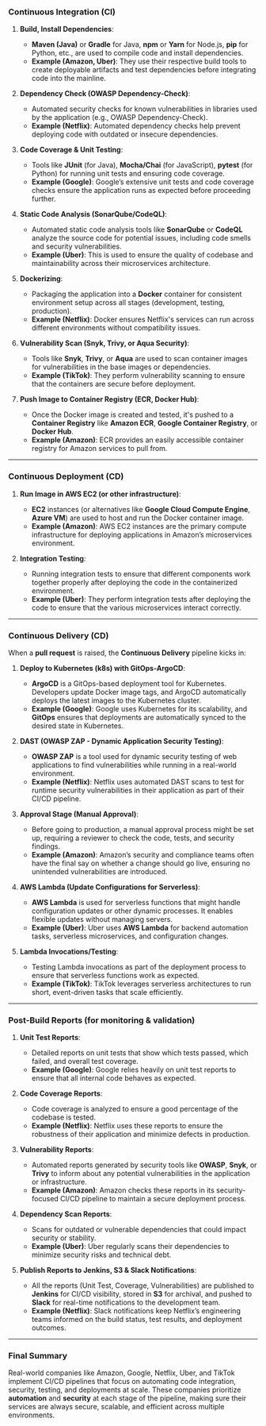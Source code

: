
### **Continuous Integration (CI)**

1. **Build, Install Dependencies**:
   - **Maven (Java)** or **Gradle** for Java, **npm** or **Yarn** for Node.js, **pip** for Python, etc., are used to compile code and install dependencies.
   - **Example (Amazon, Uber)**: They use their respective build tools to create deployable artifacts and test dependencies before integrating code into the mainline.
   
2. **Dependency Check (OWASP Dependency-Check)**:
   - Automated security checks for known vulnerabilities in libraries used by the application (e.g., OWASP Dependency-Check).
   - **Example (Netflix)**: Automated dependency checks help prevent deploying code with outdated or insecure dependencies.

3. **Code Coverage & Unit Testing**:
   - Tools like **JUnit** (for Java), **Mocha/Chai** (for JavaScript), **pytest** (for Python) for running unit tests and ensuring code coverage.
   - **Example (Google)**: Google’s extensive unit tests and code coverage checks ensure the application runs as expected before proceeding further.

4. **Static Code Analysis (SonarQube/CodeQL)**:
   - Automated static code analysis tools like **SonarQube** or **CodeQL** analyze the source code for potential issues, including code smells and security vulnerabilities.
   - **Example (Uber)**: This is used to ensure the quality of codebase and maintainability across their microservices architecture.

5. **Dockerizing**:
   - Packaging the application into a **Docker** container for consistent environment setup across all stages (development, testing, production).
   - **Example (Netflix)**: Docker ensures Netflix's services can run across different environments without compatibility issues.

6. **Vulnerability Scan (Snyk, Trivy, or Aqua Security)**:
   - Tools like **Snyk**, **Trivy**, or **Aqua** are used to scan container images for vulnerabilities in the base images or dependencies.
   - **Example (TikTok)**: They perform vulnerability scanning to ensure that the containers are secure before deployment.

7. **Push Image to Container Registry (ECR, Docker Hub)**:
   - Once the Docker image is created and tested, it's pushed to a **Container Registry** like **Amazon ECR**, **Google Container Registry**, or **Docker Hub**.
   - **Example (Amazon)**: ECR provides an easily accessible container registry for Amazon services to pull from.

---

### **Continuous Deployment (CD)**

1. **Run Image in AWS EC2 (or other infrastructure)**:
   - **EC2** instances (or alternatives like **Google Cloud Compute Engine**, **Azure VM**) are used to host and run the Docker container image.
   - **Example (Amazon)**: AWS EC2 instances are the primary compute infrastructure for deploying applications in Amazon’s microservices environment.

2. **Integration Testing**:
   - Running integration tests to ensure that different components work together properly after deploying the code in the containerized environment.
   - **Example (Uber)**: They perform integration tests after deploying the code to ensure that the various microservices interact correctly.

---

### **Continuous Delivery (CD)**

When a **pull request** is raised, the **Continuous Delivery** pipeline kicks in:

1. **Deploy to Kubernetes (k8s) with GitOps-ArgoCD**:
   - **ArgoCD** is a GitOps-based deployment tool for Kubernetes. Developers update Docker image tags, and ArgoCD automatically deploys the latest images to the Kubernetes cluster.
   - **Example (Google)**: Google uses Kubernetes for its scalability, and **GitOps** ensures that deployments are automatically synced to the desired state in Kubernetes.

2. **DAST (OWASP ZAP - Dynamic Application Security Testing)**:
   - **OWASP ZAP** is a tool used for dynamic security testing of web applications to find vulnerabilities while running in a real-world environment.
   - **Example (Netflix)**: Netflix uses automated DAST scans to test for runtime security vulnerabilities in their application as part of their CI/CD pipeline.

3. **Approval Stage (Manual Approval)**:
   - Before going to production, a manual approval process might be set up, requiring a reviewer to check the code, tests, and security findings.
   - **Example (Amazon)**: Amazon’s security and compliance teams often have the final say on whether a change should go live, ensuring no unintended vulnerabilities are introduced.

4. **AWS Lambda (Update Configurations for Serverless)**:
   - **AWS Lambda** is used for serverless functions that might handle configuration updates or other dynamic processes. It enables flexible updates without managing servers.
   - **Example (Uber)**: Uber uses **AWS Lambda** for backend automation tasks, serverless microservices, and configuration changes.

5. **Lambda Invocations/Testing**:
   - Testing Lambda invocations as part of the deployment process to ensure that serverless functions work as expected.
   - **Example (TikTok)**: TikTok leverages serverless architectures to run short, event-driven tasks that scale efficiently.

---

### **Post-Build Reports** (for monitoring & validation)

1. **Unit Test Reports**:
   - Detailed reports on unit tests that show which tests passed, which failed, and overall test coverage.
   - **Example (Google)**: Google relies heavily on unit test reports to ensure that all internal code behaves as expected.

2. **Code Coverage Reports**:
   - Code coverage is analyzed to ensure a good percentage of the codebase is tested.
   - **Example (Netflix)**: Netflix uses these reports to ensure the robustness of their application and minimize defects in production.

3. **Vulnerability Reports**:
   - Automated reports generated by security tools like **OWASP**, **Snyk**, or **Trivy** to inform about any potential vulnerabilities in the application or infrastructure.
   - **Example (Amazon)**: Amazon checks these reports in its security-focused CI/CD pipeline to maintain a secure deployment process.

4. **Dependency Scan Reports**:
   - Scans for outdated or vulnerable dependencies that could impact security or stability.
   - **Example (Uber)**: Uber regularly scans their dependencies to minimize security risks and technical debt.

5. **Publish Reports to Jenkins, S3 & Slack Notifications**:
   - All the reports (Unit Test, Coverage, Vulnerabilities) are published to **Jenkins** for CI/CD visibility, stored in **S3** for archival, and pushed to **Slack** for real-time notifications to the development team.
   - **Example (Netflix)**: Slack notifications keep Netflix’s engineering teams informed on the build status, test results, and deployment outcomes.

---

### Final Summary
Real-world companies like Amazon, Google, Netflix, Uber, and TikTok implement CI/CD pipelines that focus on automating code integration, security, testing, and deployments at scale. These companies prioritize **automation** and **security** at each stage of the pipeline, making sure their services are always secure, scalable, and efficient across multiple environments.


